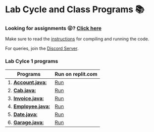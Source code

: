 # Lab Cycle and Class Programs 📚

### Looking for assignments 😜? [Click here](../assignments/README.md)

Make sure to read the [instructions](../../README.md) for compiling and running the code.

For queries, join the [Discord Server](https://discord.gg/5PNFxQF2nz).

### Lab Cylce 1 programs

| Programs                                   | Run on replit.com                                             |
| ------------------------------------------ | ------------------------------------------------------------- |
| 1. **[Account.java:](lab/Account.java)**   | [Run](https://replit.com/@WOLVERINE0911/Account#Account.java) |
| 2. **[Cab.java:](lab/Cab.java)**           | [Run](https://replit.com/@WOLVERINE0911/Cab#Main.java)        |
| 3. **[Invoice.java:](lab/Invoice.java)**   | [Run](https://replit.com/@WOLVERINE0911/Invoice#Main.java)    |
| 4. **[Employee.java:](lab/Employee.java)** | [Run](https://replit.com/@WOLVERINE0911/Employee#Main.java)   |
| 5. **[Date.java:](lab/Date.java)**         | [Run](https://replit.com/@WOLVERINE0911/Date#Main.java)       |
| 6. **[Garage.java:](lab/Garage.java)**     | [Run](https://replit.com/@WOLVERINE0911/Garage#Main.java)     |
